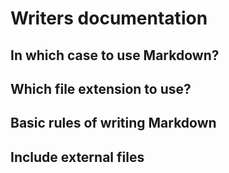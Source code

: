 Writers documentation
=====================

## In which case to use Markdown?


## Which file extension to use?


## Basic rules of writing Markdown


## Include external files



